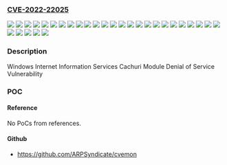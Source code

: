 ### [CVE-2022-22025](https://cve.mitre.org/cgi-bin/cvename.cgi?name=CVE-2022-22025)
![](https://img.shields.io/static/v1?label=Product&message=Windows%2010%20Version%201507&color=blue)
![](https://img.shields.io/static/v1?label=Product&message=Windows%2010%20Version%201607&color=blue)
![](https://img.shields.io/static/v1?label=Product&message=Windows%2010%20Version%201809&color=blue)
![](https://img.shields.io/static/v1?label=Product&message=Windows%2010%20Version%2020H2&color=blue)
![](https://img.shields.io/static/v1?label=Product&message=Windows%2010%20Version%2021H1&color=blue)
![](https://img.shields.io/static/v1?label=Product&message=Windows%2010%20Version%2021H2&color=blue)
![](https://img.shields.io/static/v1?label=Product&message=Windows%2011%20version%2021H2&color=blue)
![](https://img.shields.io/static/v1?label=Product&message=Windows%207&color=blue)
![](https://img.shields.io/static/v1?label=Product&message=Windows%208.1&color=blue)
![](https://img.shields.io/static/v1?label=Product&message=Windows%20Server%202008%20R2&color=blue)
![](https://img.shields.io/static/v1?label=Product&message=Windows%20Server%202008&color=blue)
![](https://img.shields.io/static/v1?label=Product&message=Windows%20Server%202012%20R2&color=blue)
![](https://img.shields.io/static/v1?label=Product&message=Windows%20Server%202012&color=blue)
![](https://img.shields.io/static/v1?label=Product&message=Windows%20Server%202016&color=blue)
![](https://img.shields.io/static/v1?label=Product&message=Windows%20Server%202019&color=blue)
![](https://img.shields.io/static/v1?label=Product&message=Windows%20Server%202022&color=blue)
![](https://img.shields.io/static/v1?label=Product&message=Windows%20Server%20version%2020H2&color=blue)
![](https://img.shields.io/static/v1?label=Version&message=10.0.0%3C%2010.0.10240.19360%20&color=brighgreen)
![](https://img.shields.io/static/v1?label=Version&message=10.0.0%3C%2010.0.14393.5246%20&color=brighgreen)
![](https://img.shields.io/static/v1?label=Version&message=10.0.0%3C%2010.0.17763.3165%20&color=brighgreen)
![](https://img.shields.io/static/v1?label=Version&message=10.0.0%3C%2010.0.19042.1826%20&color=brighgreen)
![](https://img.shields.io/static/v1?label=Version&message=10.0.0%3C%2010.0.19043.1826%20&color=brighgreen)
![](https://img.shields.io/static/v1?label=Version&message=10.0.0%3C%2010.0.19044.1826%20&color=brighgreen)
![](https://img.shields.io/static/v1?label=Version&message=10.0.0%3C%2010.0.20348.825%20&color=brighgreen)
![](https://img.shields.io/static/v1?label=Version&message=10.0.0%3C%2010.0.22000.795%20&color=brighgreen)
![](https://img.shields.io/static/v1?label=Version&message=6.0.0%3C%206.0.6003.21569%20&color=brighgreen)
![](https://img.shields.io/static/v1?label=Version&message=6.1.0%3C%206.1.7601.26022%20&color=brighgreen)
![](https://img.shields.io/static/v1?label=Version&message=6.2.0%3C%206.2.9200.23771%20&color=brighgreen)
![](https://img.shields.io/static/v1?label=Version&message=6.3.0%3C%206.3.9600.20478%20&color=brighgreen)
![](https://img.shields.io/static/v1?label=Vulnerability&message=Denial%20of%20Service&color=brighgreen)

### Description

Windows Internet Information Services Cachuri Module Denial of Service Vulnerability

### POC

#### Reference
No PoCs from references.

#### Github
- https://github.com/ARPSyndicate/cvemon

